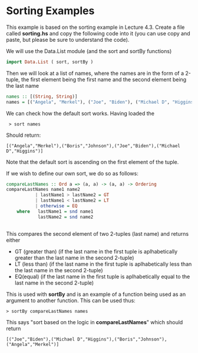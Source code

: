 # Sorting Examples

This example is based on the sorting example in Lecture 4.3. Create a file called **sorting.hs** and copy the following code into it (you can use copy and paste, but please be sure to understand the code).

We will use the Data.List module (and the sort and sortBy functions)

 ~~~haskell
import Data.List ( sort, sortBy )
 ~~~
Then we will look at a list of names, where the names are in the form of a 2-tuple, the first element being the first name and the second element being the last name
~~~haskell
names :: [(String, String)]
names = [("Angela", "Merkel"), ("Joe", "Biden"), ("Michael D", "Higgins"), ("Boris", "Johnson")]
~~~

We can check how the default sort works. Having loaded the 

~~~terminal
 > sort names
~~~
Should return: 

~~~terminal
[("Angela","Merkel"),("Boris","Johnson"),("Joe","Biden"),("Michael D","Higgins")]
~~~

Note that the default sort is ascending on the first element of the tuple. 

If we wish to define our own sort, we do so as follows:

```haskell
compareLastNames :: Ord a => (a, a) -> (a, a) -> Ordering
compareLastNames name1 name2 
           | lastName1 > lastName2 = GT 
           | lastName1 < lastName2 = LT
           | otherwise = EQ
    where   lastName1 = snd name1
            lastName2 = snd name2
 
```

This compares the second element of two 2-tuples (last name) and returns either 

- GT (greater than) (if the last name in the first tuple is aplhabetically greater than the last name in the second 2-tuple)
- LT (less than)  (if the last name in the first tuple is aplhabetically less than the last name in the second 2-tuple)
- EQ(equal)  (if the last name in the first tuple is aplhabetically equal to the last name in the second 2-tuple)

This is used with **sortBy**  and is an example of a function being used as an argument to another function. This can be used thus:

```
> sortBy compareLastNames names
```

This says "sort based on the logic in  **compareLastNames**" which should return

```
[("Joe","Biden"),("Michael D","Higgins"),("Boris","Johnson"),("Angela","Merkel")]
```

